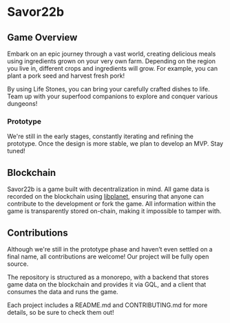 # Savor22b

## Game Overview
Embark on an epic journey through a vast world, creating delicious meals using ingredients grown on your very own farm. Depending on the region you live in, different crops and ingredients will grow. For example, you can plant a pork seed and harvest fresh pork!

By using Life Stones, you can bring your carefully crafted dishes to life. Team up with your superfood companions to explore and conquer various dungeons!

### Prototype
We're still in the early stages, constantly iterating and refining the prototype. Once the design is more stable, we plan to develop an MVP. Stay tuned!

## Blockchain
Savor22b is a game built with decentralization in mind. All game data is recorded on the blockchain using [libplanet](https://github.com/planetarium/libplanet), ensuring that anyone can contribute to the development or fork the game. All information within the game is transparently stored on-chain, making it impossible to tamper with.

## Contributions
Although we're still in the prototype phase and haven’t even settled on a final name, all contributions are welcome! Our project will be fully open source.

The repository is structured as a monorepo, with a backend that stores game data on the blockchain and provides it via GQL, and a client that consumes the data and runs the game.

Each project includes a README.md and CONTRIBUTING.md for more details, so be sure to check them out!
